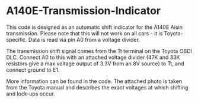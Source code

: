# A140E-Transmission-Indicator
This code is designed as an automatic shift indicator for the A140E Aisin transmission. Please note that this will not work on all cars - it is Toyota-specific.
Data is read via pin A0 from a voltage divider. 

The transmission shift signal comes from the Tt terminal on the Toyota OBDI DLC. Connect A0 to this with an attached voltage divider (47K and 33K resistors give a max voltage output of 3.3V from an 8V source) to Tt, and connect ground to E1.

More information can be found in the code. The attached photo is taken from the Toyota manual and describes the exact voltages at which shifting and lock-ups occur.
